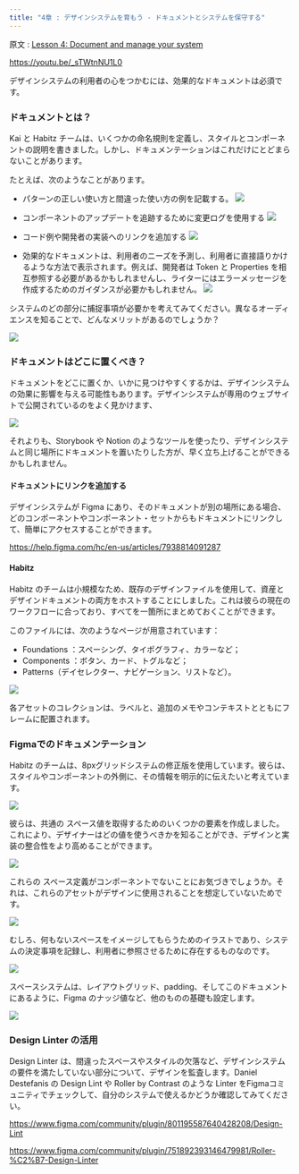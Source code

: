 ```yaml
---
title: "4章 : デザインシステムを育もう - ドキュメントとシステムを保守する"
---
```

原文 : [Lesson 4: Document and manage your system](https://help.figma.com/hc/en-us/articles/14552804059927-Lesson-4-Document-and-manage-your-system)

https://youtu.be/_sTWtnNU1L0

デザインシステムの利用者の心をつかむには、効果的なドキュメントは必須です。

### ドキュメントとは？
Kai と Habitz チームは、いくつかの命名規則を定義し、スタイルとコンポーネントの説明を書きました。しかし、ドキュメンテーションはこれだけにとどまらないことがあります。

たとえば、次のようなことがあります。

- パターンの正しい使い方と間違った使い方の例を記載する。
  ![](https://storage.googleapis.com/zenn-user-upload/19b986583fcf-20230614.png)

- コンポーネントのアップデートを追跡するために変更ログを使用する
  ![](https://storage.googleapis.com/zenn-user-upload/2b0e6e2e487a-20230614.png)

- コード例や開発者の実装へのリンクを追加する
  ![](https://storage.googleapis.com/zenn-user-upload/eeb6fc2070ca-20230614.png)

- 効果的なドキュメントは、利用者のニーズを予測し、利用者に直接語りかけるような方法で表示されます。例えば、開発者は Token と Properties を相互参照する必要があるかもしれませんし、ライターにはエラーメッセージを作成するためのガイダンスが必要かもしれません。
  ![](https://storage.googleapis.com/zenn-user-upload/94577bcae74f-20230614.png)

システムのどの部分に捕捉事項が必要かを考えてみてください。異なるオーディエンスを知ることで、どんなメリットがあるのでしょうか？

![](https://storage.googleapis.com/zenn-user-upload/7cbb1ad8eae2-20230614.png)

### ドキュメントはどこに置くべき？
ドキュメントをどこに置くか、いかに見つけやすくするかは、デザインシステムの効果に影響を与える可能性もあります。デザインシステムが専用のウェブサイトで公開されているのをよく見かけます、

![](https://storage.googleapis.com/zenn-user-upload/649b41cd7cd4-20230614.png)

それよりも、Storybook や Notion のようなツールを使ったり、デザインシステムと同じ場所にドキュメントを置いたりした方が、早く立ち上げることができるかもしれません。

#### ドキュメントにリンクを追加する
デザインシステムが Figma にあり、そのドキュメントが別の場所にある場合、どのコンポーネントやコンポーネント・セットからもドキュメントにリンクして、簡単にアクセスすることができます。

https://help.figma.com/hc/en-us/articles/7938814091287

#### Habitz
Habitz のチームは小規模なため、既存のデザインファイルを使用して、資産とデザインドキュメントの両方をホストすることにしました。これは彼らの現在のワークフローに合っており、すべてを一箇所にまとめておくことができます。

このファイルには、次のようなページが用意されています：
- Foundations ：スペーシング、タイポグラフィ、カラーなど；
- Components ：ボタン、カード、トグルなど；
- Patterns（デイセレクター、ナビゲーション、リストなど）。

![](https://storage.googleapis.com/zenn-user-upload/0f13bee43d2b-20230614.png)

各アセットのコレクションは、ラベルと、追加のメモやコンテキストとともにフレームに配置されます。

### Figmaでのドキュメンテーション
Habitz のチームは、8pxグリッドシステムの修正版を使用しています。彼らは、スタイルやコンポーネントの外側に、その情報を明示的に伝えたいと考えています。

![](https://storage.googleapis.com/zenn-user-upload/904d88051173-20230614.png)

彼らは、共通の スペース値を取得するためのいくつかの要素を作成しました。これにより、デザイナーはどの値を使うべきかを知ることができ、デザインと実装の整合性をより高めることができます。

![](https://storage.googleapis.com/zenn-user-upload/26d0b6c399c7-20230615.png)

これらの スペース定義がコンポーネントでないことにお気づきでしょうか。それは、これらのアセットがデザインに使用されることを想定していないためです。

![](https://storage.googleapis.com/zenn-user-upload/97a3776a89e1-20230615.png)

むしろ、何もないスペースをイメージしてもらうためのイラストであり、システムの決定事項を記録し、利用者に参照させるために存在するものなのです。

![](https://storage.googleapis.com/zenn-user-upload/6ee2960a339c-20230615.gif)

スペースシステムは、レイアウトグリッド、padding、そしてこのドキュメントにあるように、Figma のナッジ値など、他のものの基礎も設定します。

![](https://storage.googleapis.com/zenn-user-upload/45da4f47ce0a-20230615.png)

### Design Linter の活用
Design Linter は、間違ったスペースやスタイルの欠落など、デザインシステムの要件を満たしていない部分について、デザインを監査します。Daniel Destefanis の Design Lint や Roller by Contrast のような Linter をFigmaコミュニティでチェックして、自分のシステムで使えるかどうか確認してみてください。

https://www.figma.com/community/plugin/801195587640428208/Design-Lint

https://www.figma.com/community/plugin/751892393146479981/Roller-%C2%B7-Design-Linter
